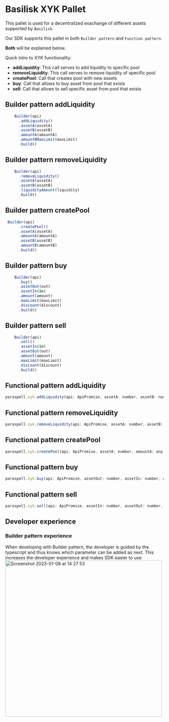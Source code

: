 # Basilisk XYK Pallet
This pallet is used for a decentralized exachange of different assets supported by `Basilisk`.

Our SDK supports this pallet in both `Builder pattern` and `Function pattern`.

**Both** will be explained below.

Quick intro to XYK functionality:
- **addLiquidity**: This call serves to add liquidity to specific pool
- **removeLiquidity**: This call serves to remove liquidity of specific pool
- **createPool**: Call that creates pool with new assets
- **buy**: Call that allows to buy asset from pool that exists
- **sell**: Call that allows to sell specific asset from pool that exists

## Builder pattern addLiquidity
```js
    Builder(api)
      .addLiquidity()
      .assetA(assetA)
      .assetB(assetB)
      .amountA(amountA)
      .amountBMaxLimit(maxLimit)
      .build()
```
## Builder pattern removeLiquidity
```js
    Builder(api)
      .removeLiquidity()
      .assetA(assetA)
      .assetB(assetB)
      .liquidityAmount(liquidity)
      .build()
```
## Builder pattern createPool
```js
 Builder(api)
      .createPool()
      .assetA(assetA)
      .amountA(amountA)
      .assetB(assetB)
      .amountB(amountB)
      .build()
```
## Builder pattern buy
```js
    Builder(api)
      .buy()
      .assetOut(out)
      .assetIn(in)
      .amount(amount)
      .maxLimit(maxLimit)
      .discount(discount)
      .build()
```
## Builder pattern sell
```js
    Builder(api)
      .sell()
      .assetIn(in)
      .assetOut(out)
      .amount(amount)
      .maxLimit(maxLimit)
      .discount(discount)
      .build()
```
## Functional pattern addLiquidity
```js
paraspell.xyk.addLiquidity(api: ApiPromise, assetA: number, assetB: number, amountA: any, amountBMaxLimit: any)
```
## Functional pattern removeLiquidity
```js
paraspell.xyk.removeLiquidity(api: ApiPromise, assetA: number, assetB: number, liquidityAmount: any)
```
## Functional pattern createPool
```js
paraspell.xyk.createPool(api: ApiPromise, assetA: number, amountA: any, assetB: number, amountB: any)
```

## Functional pattern buy
```js
paraspell.xyk.buy(api: ApiPromise, assetOut: number, assetIn: number, amount: any, maxLimit: any, discount: Bool)
```
## Functional pattern sell
```js
paraspell.xyk.sell(api: ApiPromise, assetIn: number, assetOut: number, amount: any, maxLimit: any, discount: Bool)
```
## Developer experience

### Builder pattern experience
When developing with Builder pattern, the developer is guided by the typescript and thus knows which parameter can be added as next. This increases the developer experience and makes SDK easier to use.
<img width="498" alt="Screenshot 2023-01-08 at 14 27 53" src="https://user-images.githubusercontent.com/79721475/211198665-ffb3eeb0-402d-4fad-9705-9a863fb894c6.png">